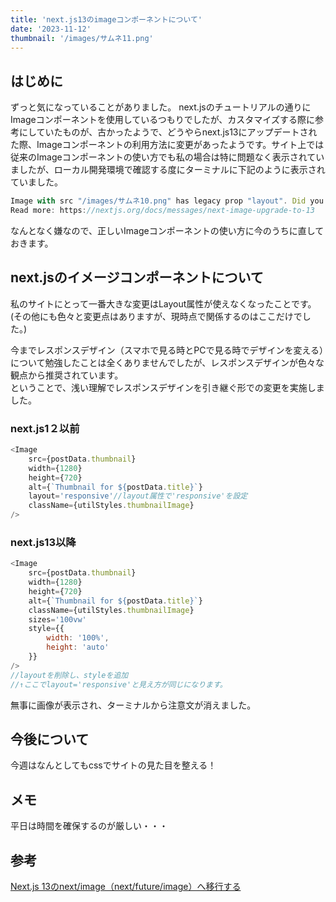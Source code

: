 ```yaml
---
title: 'next.js13のimageコンポーネントについて'
date: '2023-11-12'
thumbnail: '/images/サムネ11.png'
---
```

## はじめに
ずっと気になっていることがありました。
next.jsのチュートリアルの通りにImageコンポーネントを使用しているつもりでしたが、カスタマイズする際に参考にしていたものが、古かったようで、どうやらnext.js13にアップデートされた際、Imageコンポーネントの利用方法に変更があったようです。サイト上では従来のImageコンポーネントの使い方でも私の場合は特に問題なく表示されていましたが、ローカル開発環境で確認する度にターミナルに下記のように表示されていました。
```js
Image with src "/images/サムネ10.png" has legacy prop "layout". Did you forget to run the codemod?
Read more: https://nextjs.org/docs/messages/next-image-upgrade-to-13
```
なんとなく嫌なので、正しいImageコンポーネントの使い方に今のうちに直しておきます。  

## next.jsのイメージコンポーネントについて
私のサイトにとって一番大きな変更はLayout属性が使えなくなったことです。  
(その他にも色々と変更点はありますが、現時点で関係するのはここだけでした。)

今までレスポンスデザイン（スマホで見る時とPCで見る時でデザインを変える）について勉強したことは全くありませんでしたが、レスポンスデザインが色々な観点から推奨されています。  
ということで、浅い理解でレスポンスデザインを引き継ぐ形での変更を実施しました。

### next.js1２以前
```js
<Image
    src={postData.thumbnail}
    width={1280}
    height={720} 
    alt={`Thumbnail for ${postData.title}`}
    layout='responsive'//layout属性で'responsive'を設定
    className={utilStyles.thumbnailImage}
/>
```

### next.js13以降
```js
<Image
    src={postData.thumbnail}
    width={1280}
    height={720} 
    alt={`Thumbnail for ${postData.title}`}
    className={utilStyles.thumbnailImage}
    sizes='100vw'
    style={{
        width: '100%',
        height: 'auto'
    }}
/>
//layoutを削除し、styleを追加
//↑ここでlayout='responsive'と見え方が同じになります。
```
無事に画像が表示され、ターミナルから注意文が消えました。

## 今後について
今週はなんとしてもcssでサイトの見た目を整える！

## メモ
平日は時間を確保するのが厳しい・・・

## 参考
[Next.js 13のnext/image（next/future/image）へ移行する](https://ebisu.com/note/next-image-migration/)
